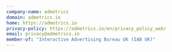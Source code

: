 ```yaml
---
company-name: admetrics
domain: admetrics.io
home: https://admetrics.io
privacy-policy: https://admetrics.io/en/privacy_policy_web/
email: privacy@admetrics.io
member-of: "Interactive Advertising Bureau UK (IAB UK)"
---
```




